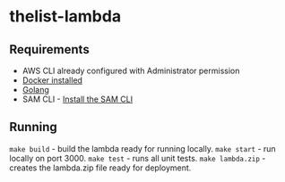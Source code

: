 # thelist-lambda

## Requirements

* AWS CLI already configured with Administrator permission
* [Docker installed](https://www.docker.com/community-edition)
* [Golang](https://golang.org)
* SAM CLI - [Install the SAM CLI](https://docs.aws.amazon.com/serverless-application-model/latest/developerguide/serverless-sam-cli-install.html)

## Running

`make build` - build the lambda ready for running locally.
`make start` - run locally on port 3000.
`make test` - runs all unit tests.
`make lambda.zip` - creates the lambda.zip file ready for deployment.

